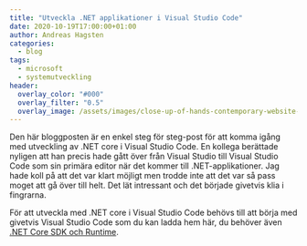 ```yaml
---
title: "Utveckla .NET applikationer i Visual Studio Code"
date: 2020-10-19T17:00:00+01:00
author: Andreas Hagsten
categories:
  - blog
tags:
  - microsoft
  - systemutveckling
header:
  overlay_color: "#000"
  overlay_filter: "0.5"
  overlay_image: /assets/images/close-up-of-hands-contemporary-website-developer-man-typing-and-code-picture-id1167467556.jpeg 
---
```

Den här bloggposten är en enkel steg för steg-post för att komma igång med utveckling av .NET core i Visual Studio Code. En kollega berättade nyligen att han precis hade gått över från Visual Studio till Visual Studio Code som sin primära editor när det kommer till .NET-applikationer. Jag hade koll på att det var klart möjligt men trodde inte att det var så pass moget att gå över till helt. Det lät intressant och det började givetvis klia i fingrarna.

För att utveckla med .NET core i Visual Studio Code behövs till att börja med givetvis Visual Studio Code som du kan ladda hem här, du behöver även [.NET Core SDK och Runtime](https://dotnet.microsoft.com/download).
